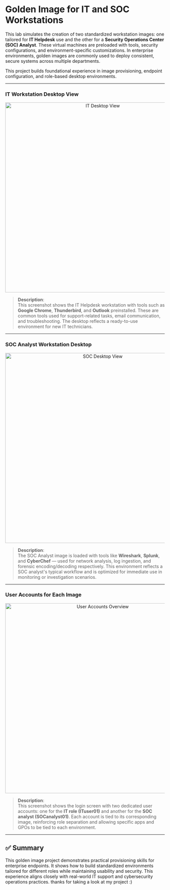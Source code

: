 # Golden Image for IT and SOC Workstations
This lab simulates the creation of two standardized workstation images: one tailored for **IT Helpdesk** use and the other for a **Security Operations Center (SOC) Analyst**. These virtual machines are preloaded with tools, security configurations, and environment-specific customizations. In enterprise environments, golden images are commonly used to deploy consistent, secure systems across multiple departments.

This project builds foundational experience in image provisioning, endpoint configuration, and role-based desktop environments.


---

### IT Workstation Desktop View

<p align="center">
  <img src="https://i.imgur.com/0hipkro.png" width="600" style="height:auto;" alt="IT Desktop View">
</p>

> **Description**:  
> This screenshot shows the IT Helpdesk workstation with tools such as **Google Chrome**, **Thunderbird**, and **Outlook** preinstalled. These are common tools used for support-related tasks, email communication, and troubleshooting. The desktop reflects a ready-to-use environment for new IT technicians.

---

### SOC Analyst Workstation Desktop

<p align="center">
  <img src="https://i.imgur.com/C9XBfzo.png" width="600" style="height:auto;" alt="SOC Desktop View">
</p>

> **Description**:  
> The SOC Analyst image is loaded with tools like **Wireshark**, **Splunk**, and **CyberChef** — used for network analysis, log ingestion, and forensic encoding/decoding respectively. This environment reflects a SOC analyst's typical workflow and is optimized for immediate use in monitoring or investigation scenarios.

---

### User Accounts for Each Image

<p align="center">
  <img src="https://i.imgur.com/n6akNIj.png" width="600" style="height:auto;" alt="User Accounts Overview">
</p>

> **Description**:  
> This screenshot shows the login screen with two dedicated user accounts: one for the **IT role (ITuser01)** and another for the **SOC analyst (SOCanalyst01)**. Each account is tied to its corresponding image, reinforcing role separation and allowing specific apps and GPOs to be tied to each environment.

---

## ✅ Summary

This golden image project demonstrates practical provisioning skills for enterprise endpoints. It shows how to build standardized environments tailored for different roles while maintaining usability and security. This experience aligns closely with real-world IT support and cybersecurity operations practices.
thanks for taking a look at my project :)
